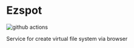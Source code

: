 # Ezspot
![github actions](https://img.shields.io/github/workflow/status/LazyMechanic/ezspot/master.rust?style=flat-square)

Service for create virtual file system via browser